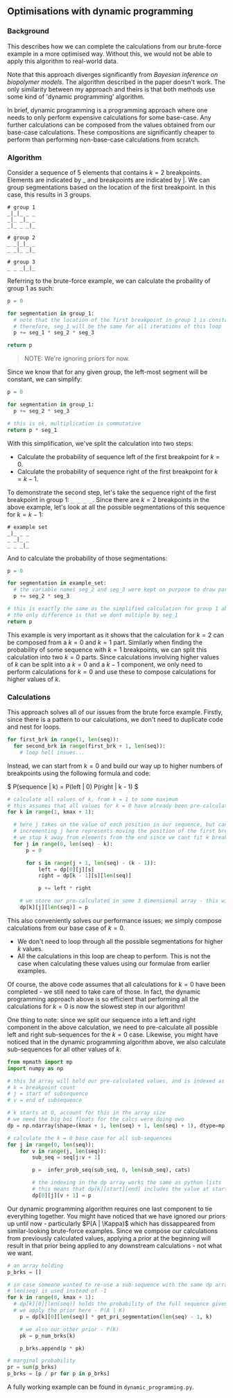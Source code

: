 ## Optimisations with dynamic programming

### Background

This describes how we can complete the calculations from our brute-force example in a more optimised way. Without this, we would not be able to apply this algorithm to real-world data.

Note that this approach diverges significantly from *Bayesian inference on biopolymer models*. The algorithm described in the paper doesn't work. The only similarity between my approach and theirs is that both methods use some kind of 'dynamic programming' algorithm.

In brief, dynamic programming is a programming approach where one needs to only perform expensive calculations for some base-case. Any further calculations can be composed from the values obtained from our base-case calculations. These compositions are significantly cheaper to perform than performing non-base-case calculations from scratch. 

### Algorithm

Consider a sequence of 5 elements that contains $k = 2$ breakpoints. Elements are indicated by _ and breakpoints are indicated by |. We can group segmentations based on the location of the first breakpoint. In this case, this results in 3 groups.

```
# group 1
_|_|_ _ _
_|_ _|_ _
_|_ _ _|_

# group 2
_ _|_|_ _
_ _|_ _|_

# group 3
_ _ _|_|_
```

Referring to the brute-force example, we can calculate the probaility of group 1 as such:

```py
p = 0

for segmentation in group_1:
  # note that the location of the first breakpoint in group 1 is constant
  # therefore, seg_1 will be the same for all iterations of this loop
  p += seg_1 * seg_2 * seg_3

return p
```

> NOTE: We're ignoring priors for now.

Since we know that for any given group, the left-most segment will be constant, we can simplify:

```py
p = 0

for segmentation in group_1:
  p += seg_2 * seg_3

# this is ok, multiplication is commutative
return p * seg_1
```

With this simplification, we've split the calculation into two steps:
- Calculate the probability of sequence left of the first breakpoint for $k = 0$.
- Calculate the probability of sequence right of the first breakpoint for $k = k - 1$.

To demonstrate the second step, let's take the sequence right of the first breakpoint in group 1: `_ _ _ _`. Since there are $k = 2$ breakpoints in the above example, let's look at all the possible segmentations of this sequence for $k = k - 1$:

```
# example set
_|_ _ _
_ _|_ _
_ _ _|_
```

And to calculate the probability of those segmentations:

```py
p = 0

for segmentation in example_set:
  # the variable names seg_2 and seg_3 were kept on purpose to draw parallels to previous examples
  p += seg_2 * seg_3

# this is exactly the same as the simplified calculation for group 1 above
# the only difference is that we dont multiple by seg_1
return p
```

This example is very important as it shows that the calculation for $k = 2$ can be composed from a $k = 0$ and $k = 1$ part. Similarly when finding the probability of some sequence with $k = 1$ breakpoints, we can split this calculation into two $k = 0$ parts. Since calculations involving higher values of $k$ can be split into a $k = 0$ and a $k - 1$ component, we only need to perform calculations for $k = 0$ and use these to compose calculations for higher values of $k$.

### Calculations

This approach solves all of our issues from the brute force example. Firstly, since there is a pattern to our calculations, we don't need to duplicate code and nest for loops.

```py
for first_brk in range(1, len(seq)):
  for second_brk in range(first_brk + 1, len(seq)):
    # loop hell insues...
```

Instead, we can start from $k = 0$ and build our way up to higher numbers of breakpoints using the following formula and code:

$
P(sequence | k) = P(left | 0) P(right | k - 1)
$

```py
# calculate all values of k, from k = 1 to some maximum
# this assumes that all values for k = 0 have already been pre-calculated
for k in range(1, kmax + 1):

  # here j takes on the value of each position in our sequence, but can also represents our groups from earlier
  # incrementing j here represents moving the position of the first breakpoint progressively through the sequence
  # we stop k away from elements from the end since we cant fit k breakpoints in a sequence that is <= k elements long
  for j in range(0, len(seq) - k):
	  p = 0

	  for s in range(j + 1, len(seq) - (k - 1)):
		  left = dp[0][j][s]
		  right = dp[k - 1][s][len(seq)]

		  p += left * right

    # we store our pre-calculated in some 3 dimensional array - this will be explained later
    dp[k][j][len(seq)] = p
```

This also conveniently solves our performance issues; we simply compose calculations from our base case of $k = 0$. 
- We don't need to loop through all the possible segmentations for higher $k$ values.
- All the calculations in this loop are cheap to perform. This is not the case when calculating these values using our formulae from earlier examples.

Of course, the above code assumes that all calculations for $k = 0$ have been completed - we still need to take care of those. In fact, the dynamic programming approach above is so efficient that performing all the calculations for $k = 0$ is now the slowest step in our algorithm!

One thing to note: since we split our sequence into a left and right component in the above calculation, we need to pre-calculate all possible left and right sub-sequences for the $k = 0$ case. Likewise, you might have noticed that in the dynamic programming algorithm above, we also calculate sub-sequences for all other values of $k$.

```py
from mpmath import mp
import numpy as np

# this 3d array will hold our pre-calculated values, and is indexed as follows:
# k = breakpoint count
# j = start of subsequence
# v = end of subsequence

# k starts at 0, account for this in the array size
# we need the big boi floats for the calcs were doing owo
dp = np.ndarray(shape=(kmax + 1, len(seq) + 1, len(seq) + 1), dtype=mp.mpf)

# calculate the k = 0 base case for all sub-sequences
for j in range(0, len(seq)):
	for v in range(j, len(seq)):
		sub_seq = seq[j:v + 1]

		p =  infer_prob_seq(sub_seq, 0, len(sub_seq), cats)

		# the indexing in the dp array works the same as python lists
		# this means that dp[k][start][end] includes the value at start, but does not include the value at end
		dp[0][j][v + 1] = p
```

Our dynamic programming algorithm requires one last component to tie everything together. You might have noticed that we have ignored our priors up until now - particularly $P(A | \Kappa)$ which has dissappeared from similar-looking brute-force examples. Since we compose our calculations from previously calculated values, applying a prior at the beginning will result in that prior being applied to any downstream calculations - not what we want.

```py
# an array holding 
p_brks = []

# in case someone wanted to re-use a sub-sequence with the same dp array,
# len(seq) is used instead of -1
for k in range(0, kmax + 1):
  # dp[k][0][len(seq)] holds the probability of the full sequence given k breakpoints
  # we apply the prior here - P(A | K)
	p = dp[k][0][len(seq)] * get_pri_segmentation(len(seq) - 1, k)

	# we also our other prior - P(K)
	pk = p_num_brks(k)

	p_brks.append(p * pk)

# marginal probability
pr = sum(p_brks)
p_brks = [p / pr for p in p_brks]
```

A fully working example can be found in `dynamic_programming.py`.
